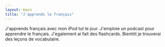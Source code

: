```yaml
---
layout: main
title: "J'apprends le français"
---
```

J'apprends français avec mon iPod tut le jour. J'emploie un podcast pour
apprendre le français. J'egalement ai fait des flashcards. Bientôt je
trouverai des leçons de vocabulaire.

